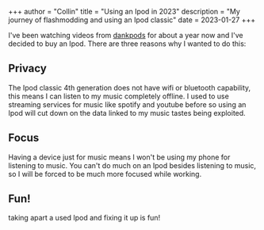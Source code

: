 +++
author = "Collin"
title = "Using an Ipod in 2023"
description = "My journey of flashmodding and using an Ipod classic"
date = 2023-01-27
+++

I've been watching videos from [dankpods](https://www.youtube.com/@DankPods) for about a year now and I've decided to buy an Ipod. There are three reasons why I wanted to do this:

## Privacy

The Ipod classic 4th generation does not have wifi or bluetooth capability, this means I can listen to my music completely offline. I used to use streaming services for music like spotify and youtube before so using an Ipod will cut down on the data linked to my music tastes being exploited.

## Focus

Having a device just for music means I won't be using my phone for listening to music. You can't do much on an Ipod besides listening to music, so I will be forced to be much more focused while working.

## Fun!

taking apart a used Ipod and fixing it up is fun!


